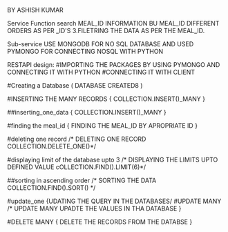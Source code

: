 BY ASHISH KUMAR

Service Function
search MEAL_ID INFORMATION BU MEAL_ID
DIFFERENT ORDERS AS PER _ID'S 3.FILETRING THE DATA AS PER THE MEAL_ID.

Sub-service
USE MONGODB FOR NO SQL DATABASE AND USED PYMONGO FOR CONNECTING NOSQL WITH PYTHON

RESTAPI design:
#IMPORTING THE PACKAGES BY USING PYMONGO AND CONNECTING IT WITH PYTHON #CONNECTING IT WITH CLIENT

#Creating a Database ( DATABASE CREATED8 )

#INSERTING THE MANY RECORDS   { COLLECTION.INSERT()_MANY }

##inserting_one_data    { COLLECTION.INSERT()_MANY }

#finding the meal_id  { FINDING THE MEAL_ID BY APROPRIATE ID }

#deleting one record /* DELETING ONE RECORD COLLECTION.DELETE_ONE()*/

#displaying limit of the database upto 3 /* DISPLAYING THE LIMITS UPTO DEFINED VALUE cOLLECTION.FIND().LIMIT(6)*/

##sorting in ascending order
/* SORTING THE DATA COLLECTION.FIND().SORT() */

#update_one  {UDATING THE QUERY IN THE DATABASES/ #UPDATE MANY /* UPDATE MANY UPADTE THE VALUES IN THA DATABASE  }
 
#DELETE MANY   { DELETE THE RECORDS FROM THE DATABSE }
